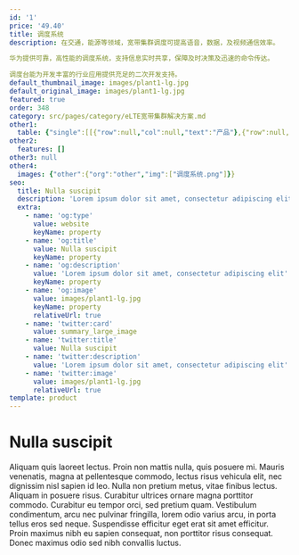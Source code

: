 ```yaml
---
id: '1'
price: '49.40'
title: 调度系统
description: 在交通，能源等领域，宽带集群调度可提高语音，数据，及视频通信效率。

华为提供可靠，高性能的调度系统，支持信息实时共享，保障及时决策及迅速的命令传达。

调度台能为开发丰富的行业应用提供充足的二次开发支持。
default_thumbnail_image: images/plant1-lg.jpg
default_original_image: images/plant1-lg.jpg
featured: true
order: 348
category: src/pages/category/eLTE宽带集群解决方案.md
other1: 
  table: {"single":[[{"row":null,"col":null,"text":"产品"},{"row":null,"col":null,"text":"eAPP610(B-TrunC)"},{"row":null,"col":null,"text":"eAPP610(3GPP)"}],[{"row":null,"col":null,"text":"注册（在线）用户数\n"},{"row":null,"col":null,"text":"车载通信系统/快速部署系统场景：[0,1000]\n固定单站场景：[0,1000]\n小中网场景：[1000,4000]\n大中网场景：[4000,100000]"},{"row":null,"col":null,"text":"[0,100000]"}],[{"row":null,"col":null,"text":"注册（在线）群组数"},{"row":null,"col":null,"text":"车载通信系统/快速部署系统场景：[0,100]\n固定单站场景：[0,256]\n小中网场景：[0,512]\n大中网场景：[0,10000]"},{"row":null,"col":null,"text":"[0,10000]"}],[{"row":null,"col":null,"text":"动态群组成员"},{"row":null,"col":null,"text":"每个动态群组最大支持8个群组和200个用户，但总的用户数不超过4000，每个群组最大支持250个有线用户"},{"row":null,"col":null,"text":"每个动态群组最大支持8个群组和200个用户，但总的用户数不超过4000，每个群组最大支持250个有线用户"}],[{"row":null,"col":null,"text":"派接群组数"},{"row":null,"col":null,"text":"100"},{"row":null,"col":null,"text":"100"}],[{"row":null,"col":null,"text":"派接群组成员"},{"row":null,"col":null,"text":"最大支持20个本eAPP610内的静态群组"},{"row":null,"col":null,"text":"最大支持20个本eAPP610内的静态群组"}],[{"row":null,"col":null,"text":"静态群组"},{"row":null,"col":null,"text":"每个群组最多250个有线用户"},{"row":null,"col":null,"text":"每个群组最多250个有线用户"}],[{"row":null,"col":null,"text":"临时群组"},{"row":null,"col":null,"text":"每个临时群组最大支持8个群组和64个用户，但总的用户数不超过1000，每个群组最大支持16个有线用户"},{"row":null,"col":null,"text":"每个临时群组最大支持8个群组和64个用户，但总的用户数不超过1000，每个群组最大支持16个有线用户"}]]}
other2:
  features: []
other3: null
other4:
  images: {"other":{"org":"other","img":["调度系统.png"]}}
seo:
  title: Nulla suscipit
  description: 'Lorem ipsum dolor sit amet, consectetur adipiscing elit'
  extra:
    - name: 'og:type'
      value: website
      keyName: property
    - name: 'og:title'
      value: Nulla suscipit
      keyName: property
    - name: 'og:description'
      value: 'Lorem ipsum dolor sit amet, consectetur adipiscing elit'
      keyName: property
    - name: 'og:image'
      value: images/plant1-lg.jpg
      keyName: property
      relativeUrl: true
    - name: 'twitter:card'
      value: summary_large_image
    - name: 'twitter:title'
      value: Nulla suscipit
    - name: 'twitter:description'
      value: 'Lorem ipsum dolor sit amet, consectetur adipiscing elit'
    - name: 'twitter:image'
      value: images/plant1-lg.jpg
      relativeUrl: true
template: product
---
```


# Nulla suscipit

Aliquam quis laoreet lectus. Proin non mattis nulla, quis posuere mi. Mauris venenatis, magna at pellentesque commodo, lectus risus vehicula elit, nec dignissim nisl sapien id leo. Nulla non pretium metus, vitae finibus lectus. Aliquam in posuere risus. Curabitur ultrices ornare magna porttitor commodo. Curabitur eu tempor orci, sed pretium quam. Vestibulum condimentum, arcu nec pulvinar fringilla, lorem odio varius arcu, in porta tellus eros sed neque. Suspendisse efficitur eget erat sit amet efficitur. Proin maximus nibh eu sapien consequat, non porttitor risus consequat. Donec maximus odio sed nibh convallis luctus.